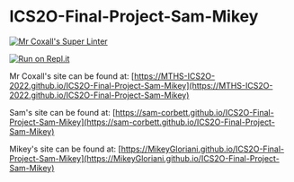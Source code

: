 # ICS2O-Final-Project-Sam-Mikey
[![Mr Coxall's Super Linter](https://github.com/sam-corbett/ICS2O-Final-Project-Sam-Mikey/workflows/Mr%20Coxall's%20Super%20Linter/badge.svg)](https://github.com/sam-corbett/ICS2O-Final-Project-Sam-Mikey/actions/)

[![Run on Repl.it](https://repl.it/badge/github/sam-corbett/ICS2O-Final-Project-Sam-Mikey)](https://repl.it/github/sam-corbett/ICS2O-Final-Project-Sam-Mikey)

Mr Coxall's site can be found at: [https://MTHS-ICS2O-2022.github.io/ICS2O-Final-Project-Sam-Mikey](https://MTHS-ICS2O-2022.github.io/ICS2O-Final-Project-Sam-Mikey)

Sam's site can be found at: [https://sam-corbett.github.io/ICS2O-Final-Project-Sam-Mikey](https://sam-corbett.github.io/ICS2O-Final-Project-Sam-Mikey)

Mikey's site can be found at: [https://MikeyGloriani.github.io/ICS2O-Final-Project-Sam-Mikey](https://MikeyGloriani.github.io/ICS2O-Final-Project-Sam-Mikey)
